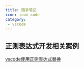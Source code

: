 ```yaml
---
title: 随手笔记
icon: icon-code
category:
 - vscode
---
```


## 正则表达式开发相关案例

[vscode使用正则表达式替换](vscode正则替换.md)
